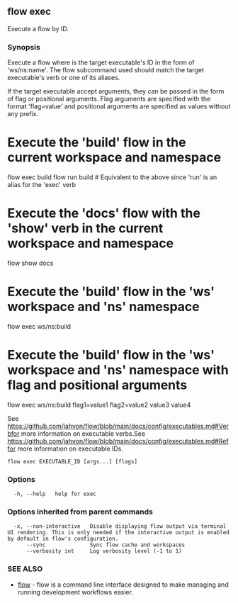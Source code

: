 ## flow exec

Execute a flow by ID.

### Synopsis


Execute a flow where <executable-id> is the target executable's ID in the form of 'ws/ns:name'.
The flow subcommand used should match the target executable's verb or one of its aliases.

If the target executable accept arguments, they can be passed in the form of flag or positional arguments.
Flag arguments are specified with the format 'flag=value' and positional arguments are specified as values without any prefix.



# Execute the 'build' flow in the current workspace and namespace
flow exec build
flow run build # Equivalent to the above since 'run' is an alias for the 'exec' verb

# Execute the 'docs' flow with the 'show' verb in the current workspace and namespace
flow show docs

# Execute the 'build' flow in the 'ws' workspace and 'ns' namespace
flow exec ws/ns:build

# Execute the 'build' flow in the 'ws' workspace and 'ns' namespace with flag and positional arguments
flow exec ws/ns:build flag1=value1 flag2=value2 value3 value4


See https://github.com/jahvon/flow/blob/main/docs/config/executables.md#Verbfor more information on executable verbs.See https://github.com/jahvon/flow/blob/main/docs/config/executables.md#Reffor more information on executable IDs.

```
flow exec EXECUTABLE_ID [args...] [flags]
```

### Options

```
  -h, --help   help for exec
```

### Options inherited from parent commands

```
  -x, --non-interactive   Disable displaying flow output via terminal UI rendering. This is only needed if the interactive output is enabled by default in flow's configuration.
      --sync              Sync flow cache and workspaces
      --verbosity int     Log verbosity level (-1 to 1)
```

### SEE ALSO

* [flow](flow.md)	 - flow is a command line interface designed to make managing and running development workflows easier.

